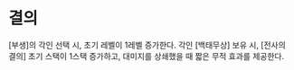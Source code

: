 # 결의

[부생]의 각인 선택 시, 초기 레벨이 1레벨 증가한다.
각인 [백태무상] 보유 시, [전사의 결의] 초기 스택이 1스택 증가하고, 대미지를 상쇄했을 때 짧은 무적 효과를 제공한다.
